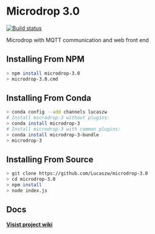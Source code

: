 # Microdrop 3.0

[![Build status](https://ci.appveyor.com/api/projects/status/cnb2m5x6a85kti5d?svg=true)](https://ci.appveyor.com/project/SciBots/microdrop-3-0-wikbc)

Microdrop with MQTT communication and web front end

## Installing From NPM

```sh
> npm install microdrop-3.0
> microdrop-3.0.cmd
```

## Installing From Conda

```sh
> conda config --add channels lucaszw
# Install microdrop-3 without plugins:
> conda install microdrop-3
# Install microdrop-3 with common plugins:
> conda install microdrop-3-bundle
> microdrop-3
```

## Installing From Source

```sh
> git clone https://github.com/Lucaszw/microdrop-3.0
> cd microdrop-3.0
> npm install
> node index.js
```

## Docs

**[Visist project wiki](https://github.com/Lucaszw/microdrop-3.0/wiki)**

